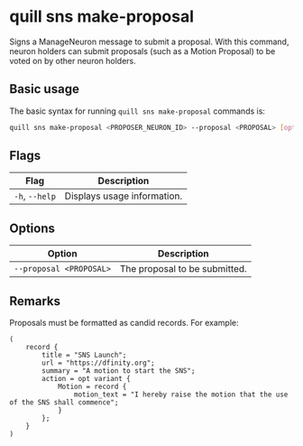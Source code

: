 # quill sns make-proposal

Signs a ManageNeuron message to submit a proposal. With this command, neuron holders can submit
proposals (such as a Motion Proposal) to be voted on by other neuron holders.

## Basic usage

The basic syntax for running `quill sns make-proposal` commands is:

```bash
quill sns make-proposal <PROPOSER_NEURON_ID> --proposal <PROPOSAL> [option]
```

## Flags

| Flag           | Description                 |
|----------------|-----------------------------|
| `-h`, `--help` | Displays usage information. |

## Options

| Option                  | Description                   |
|-------------------------|-------------------------------|
| `--proposal <PROPOSAL>` | The proposal to be submitted. |

## Remarks

Proposals must be formatted as candid records. For example:

```candid
(
    record {
        title = "SNS Launch";
        url = "https://dfinity.org";
        summary = "A motion to start the SNS";
        action = opt variant {
            Motion = record {
                motion_text = "I hereby raise the motion that the use of the SNS shall commence";
            }
        };
    }
)
```
